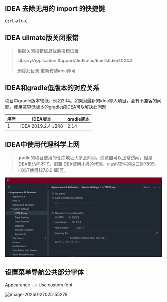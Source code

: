 ## IDEA 去除无用的 import 的快捷键 

```
Ctrl+Alt+O
```

## IDEA ulimate版关闭报错

> 根据关闭报错信息找到报错位置
>
> Library/Application Support/JetBrains/IntelliJIdea2023.3
>
> 删除此目录 重新安装idea即可

## IDEA和gradle低版本的对应关系

项目中gradle版本较低，例如2.14。如果用最新的idea导入项目，会有不兼容的问题。使用兼容低版本的gradle的IDEA可以解决此问题

| 序号 | IDEA版本           | gradle版本 |
| ---- | ------------------ | ---------- |
| 1    | IDEA 2019.2.4 JBR8 | 2.14       |



## IDEA中使用代理科学上网

> gradle的项目使用的仓库地址大多是外网，浏览器可以正常访问，但是IDEA里访问不了。配置IDEA使用本机的代理。clash软件的端口是7899。HOST使用127.0.0.1即可。

![image-20240519204952745](./images-idea公共使用指南/image-20240519204952745.png)

## 设置菜单导航公共部分字体

Appearance --> Use custom font

![image-20250127025155278](C:\Users\Administrator\AppData\Roaming\Typora\typora-user-images\image-20250127025155278.png)



